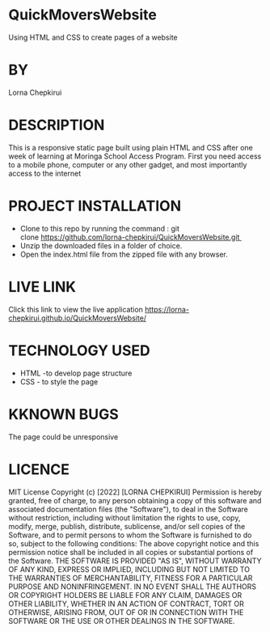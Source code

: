 # QuickMoversWebsite
Using HTML and CSS to create pages of a website

# BY
Lorna Chepkirui

# DESCRIPTION
This is a responsive static page built using plain HTML and CSS after one week of learning at Moringa School Access Program. 
First you need access to a mobile phone, computer or any other gadget, and most importantly access to the internet

# PROJECT INSTALLATION
* Clone to this repo by running the command : git clone https://github.com/lorna-chepkirui/QuickMoversWebsite.git 
* Unzip the downloaded files in a folder of choice. 
* Open the index.html file from the zipped file with any browser.

# LIVE LINK
Click this link to view the live application https://lorna-chepkirui.github.io/QuickMoversWebsite/

# TECHNOLOGY USED
* HTML -to develop page structure 
* CSS - to style the page

# KKNOWN BUGS
The page could be unresponsive

# LICENCE
MIT License Copyright (c) [2022] [LORNA CHEPKIRUI] Permission is hereby granted, 
free of charge, to any person obtaining a copy of this software and associated documentation files (the "Software"), to deal in the Software without
restriction, including without limitation the rights to use, copy, modify, merge, publish, distribute, sublicense, and/or sell copies of the Software,
and to permit persons to whom the Software is furnished to do so, subject to the following conditions: The above copyright notice and this permission 
notice shall be included in all copies or substantial portions of the Software. THE SOFTWARE IS PROVIDED "AS IS", WITHOUT WARRANTY OF ANY KIND, EXPRESS 
OR IMPLIED, INCLUDING BUT NOT LIMITED TO THE WARRANTIES OF MERCHANTABILITY, FITNESS FOR A PARTICULAR PURPOSE AND NONINFRINGEMENT. 
IN NO EVENT SHALL THE AUTHORS OR COPYRIGHT HOLDERS BE LIABLE FOR ANY CLAIM, DAMAGES OR OTHER LIABILITY, 
WHETHER IN AN ACTION OF CONTRACT, TORT OR OTHERWISE, ARISING FROM, OUT OF OR IN CONNECTION WITH THE SOFTWARE OR THE USE OR OTHER DEALINGS IN THE SOFTWARE.
